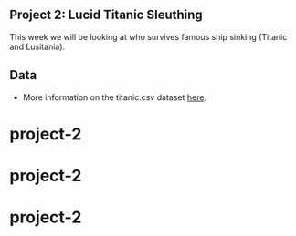 Project 2: Lucid Titanic Sleuthing
----


This week we will be looking at who survives famous ship sinking (Titanic and Lusitania). 

## Data

- More information on the titanic.csv dataset [here](https://www.kaggle.com/c/titanic/data). 





# project-2
# project-2
# project-2
